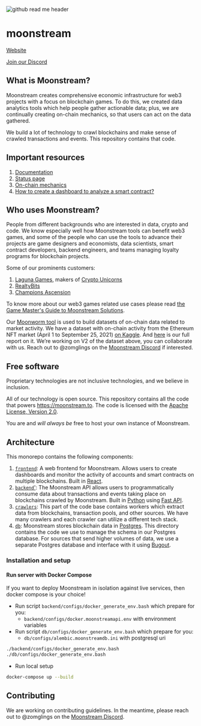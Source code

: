 ![github read me header](https://user-images.githubusercontent.com/8016073/203381867-f7b56861-04ca-4ae4-a5e6-53e97804817a.png)

# moonstream

[Website](https://moonstream.to)

[Join our Discord](https://discord.gg/pYE65FuNSz)

## What is Moonstream?

Moonstream creates comprehensive economic infrastructure for web3 projects with a focus on blockchain games. 
To do this, we created data analytics tools which help people gather actionable data; plus, we are continually creating on-chain mechanics, so that users can act on the data gathered. 

We build a lot of technology to crawl blockchains and make sense of crawled transactions and events. This repository contains that code.

## Important resources
1. [Documentation](https://docs.moonstream.to/)
2. [Status page](https://moonstream.to/status/)
3. [On-chain mechanics](https://moonstream.to/features/)
4. [How to create a dashboard to analyze a smart contract?](https://voracious-gerbil-120.notion.site/Creating-dashboard-for-a-smart-contract-288b1bfa64984b109b79895f69129fce)

## Who uses Moonstream?

People from different backgrounds who are interested in data, crypto and code.
We know especially well how Moonstream tools can benefit web3 games, and some of the people who can use the tools to advance their projects are game designers and economists, data scientists, smart contract developers, backend engineers, and teams managing loyalty programs for blockchain projects.

Some of our prominents customers:

1. [Laguna Games](https://laguna.games), makers of [Crypto Unicorns](https://cryptounicorns.fun)
2. [RealtyBits](https://realtybits.com)
3. [Champions Ascension](https://www.champions.io/)

To know more about our web3 games related use cases please read [the Game Master's Guide to Moonstream Solutions](https://docs.google.com/document/d/1mjfF8SgRrAZvtCVVxB2qNSUcbbmrH6dTEYSMfHKdEgc/view).

Our [Moonworm tool](https://github.com/bugout-dev/moonworm) is used to build datasets of on-chain data related to market activity. We have a dataset with on-chain activity from the Ethereum NFT market (April 1 to September 25, 2021) [on Kaggle](https://www.kaggle.com/datasets/simiotic/ethereum-nfts). And [here](https://github.com/bugout-dev/moonstream/blob/main/datasets/nfts/papers/ethereum-nfts.pdf) is our full report on it. We’re working on V2 of the dataset above, you can collaborate with us. Reach out to @zomglings on the [Moonstream Discord](https://discord.gg/pYE65FuNSz) if interested.  

## Free software

Proprietary technologies are not inclusive technologies, and we believe in inclusion.

All of our technology is open source. This repository contains all the code that powers
https://moonstream.to. The code is licensed with the [Apache License, Version 2.0](https://www.apache.org/licenses/LICENSE-2.0).

You are and _will always be_ free to host your own instance of Moonstream.

## Architecture

This monorepo contains the following components:

1. [`frontend`](./frontend): A web frontend for Moonstream. Allows users to create dashboards and monitor the activity of accounts and smart contracts on multiple blockchains. Built in [React](https://reactjs.org/).
2. [`backend`'](./backend): The Moonstream API allows users to programmatically consume data about transactions and events taking place on blockchains crawled by Moonstream. Built in [Python](https://www.python.org/) using [Fast API](https://fastapi.tiangolo.com/).
3. [`crawlers`](./crawlers): This part of the code base contains workers which extract data from blockchains, transaction pools, and other sources. We have many crawlers and each crawler can utilize a different tech stack.
4. [`db`](./db): Moonstream stores blockchain data in [Postgres](https://www.postgresql.org/). This
   directory contains the code we use to manage the schema in our Postgres database. For sources that
   send higher volumes of data, we use a separate Postgres database and interface with it using
   [Bugout](https://bugout.dev).

### Installation and setup

#### Run server with Docker Compose

If you want to deploy Moonstream in isolation against live services, then docker compose is your choice!

- Run script `backend/configs/docker_generate_env.bash` which prepare for you:
  - `backend/configs/docker.moonstreamapi.env` with environment variables
- Run script `db/configs/docker_generate_env.bash` which prepare for you:
  - `db/configs/alembic.moonstreamdb.ini` with postgresql uri

```bash
./backend/configs/docker_generate_env.bash
./db/configs/docker_generate_env.bash
```

- Run local setup

```bash
docker-compose up --build
```

## Contributing

We are working on contributing guidelines. In the meantime, please reach out to @zomglings on the [Moonstream Discord](https://discord.gg/pYE65FuNSz).
